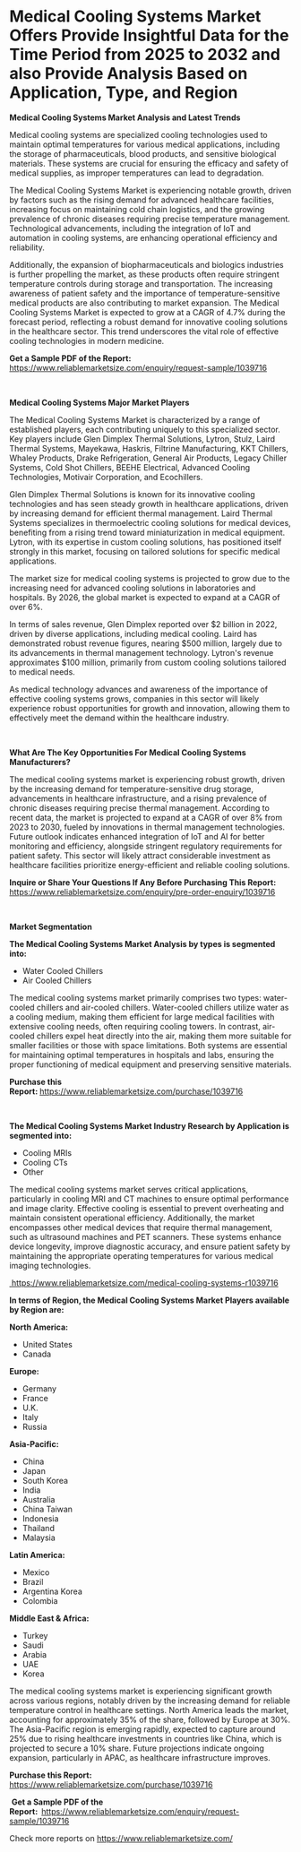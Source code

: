 <p><h1>Medical Cooling Systems Market Offers Provide Insightful Data for the Time Period from 2025 to 2032 and also Provide Analysis Based on Application, Type, and Region</h1></p><p><strong>Medical Cooling Systems Market Analysis and Latest Trends</strong></p>
<p><p>Medical cooling systems are specialized cooling technologies used to maintain optimal temperatures for various medical applications, including the storage of pharmaceuticals, blood products, and sensitive biological materials. These systems are crucial for ensuring the efficacy and safety of medical supplies, as improper temperatures can lead to degradation.</p><p>The Medical Cooling Systems Market is experiencing notable growth, driven by factors such as the rising demand for advanced healthcare facilities, increasing focus on maintaining cold chain logistics, and the growing prevalence of chronic diseases requiring precise temperature management. Technological advancements, including the integration of IoT and automation in cooling systems, are enhancing operational efficiency and reliability.</p><p>Additionally, the expansion of biopharmaceuticals and biologics industries is further propelling the market, as these products often require stringent temperature controls during storage and transportation. The increasing awareness of patient safety and the importance of temperature-sensitive medical products are also contributing to market expansion. The Medical Cooling Systems Market is expected to grow at a CAGR of 4.7% during the forecast period, reflecting a robust demand for innovative cooling solutions in the healthcare sector. This trend underscores the vital role of effective cooling technologies in modern medicine.</p></p>
<p><strong>Get a Sample PDF of the Report:&nbsp;</strong> <a href="https://www.reliablemarketsize.com/enquiry/request-sample/1039716?utm_campaign=2640&utm_medium=2&utm_source=Github&utm_content=ia&utm_term=04032025&utm_id=medical-cooling-systems">https://www.reliablemarketsize.com/enquiry/request-sample/1039716</a></p>
<p>&nbsp;</p>
<p><strong>Medical Cooling Systems Major Market Players</strong></p>
<p><p>The Medical Cooling Systems Market is characterized by a range of established players, each contributing uniquely to this specialized sector. Key players include Glen Dimplex Thermal Solutions, Lytron, Stulz, Laird Thermal Systems, Mayekawa, Haskris, Filtrine Manufacturing, KKT Chillers, Whaley Products, Drake Refrigeration, General Air Products, Legacy Chiller Systems, Cold Shot Chillers, BEEHE Electrical, Advanced Cooling Technologies, Motivair Corporation, and Ecochillers. </p><p>Glen Dimplex Thermal Solutions is known for its innovative cooling technologies and has seen steady growth in healthcare applications, driven by increasing demand for efficient thermal management. Laird Thermal Systems specializes in thermoelectric cooling solutions for medical devices, benefiting from a rising trend toward miniaturization in medical equipment. Lytron, with its expertise in custom cooling solutions, has positioned itself strongly in this market, focusing on tailored solutions for specific medical applications.</p><p>The market size for medical cooling systems is projected to grow due to the increasing need for advanced cooling solutions in laboratories and hospitals. By 2026, the global market is expected to expand at a CAGR of over 6%. </p><p>In terms of sales revenue, Glen Dimplex reported over $2 billion in 2022, driven by diverse applications, including medical cooling. Laird has demonstrated robust revenue figures, nearing $500 million, largely due to its advancements in thermal management technology. Lytron's revenue approximates $100 million, primarily from custom cooling solutions tailored to medical needs.</p><p>As medical technology advances and awareness of the importance of effective cooling systems grows, companies in this sector will likely experience robust opportunities for growth and innovation, allowing them to effectively meet the demand within the healthcare industry.</p></p>
<p>&nbsp;</p>
<p><strong>What Are The Key Opportunities For Medical Cooling Systems Manufacturers?</strong></p>
<p><p>The medical cooling systems market is experiencing robust growth, driven by the increasing demand for temperature-sensitive drug storage, advancements in healthcare infrastructure, and a rising prevalence of chronic diseases requiring precise thermal management. According to recent data, the market is projected to expand at a CAGR of over 8% from 2023 to 2030, fueled by innovations in thermal management technologies. Future outlook indicates enhanced integration of IoT and AI for better monitoring and efficiency, alongside stringent regulatory requirements for patient safety. This sector will likely attract considerable investment as healthcare facilities prioritize energy-efficient and reliable cooling solutions.</p></p>
<p><strong>Inquire or Share Your Questions If Any Before Purchasing This Report:</strong> <a href="https://www.reliablemarketsize.com/enquiry/pre-order-enquiry/1039716?utm_campaign=2640&utm_medium=2&utm_source=Github&utm_content=ia&utm_term=04032025&utm_id=medical-cooling-systems">https://www.reliablemarketsize.com/enquiry/pre-order-enquiry/1039716</a></p>
<p>&nbsp;</p>
<p><strong>Market Segmentation</strong></p>
<p><strong>The Medical Cooling Systems Market Analysis by types is segmented into:</strong></p>
<p><ul><li>Water Cooled Chillers</li><li>Air Cooled Chillers</li></ul></p>
<p><p>The medical cooling systems market primarily comprises two types: water-cooled chillers and air-cooled chillers. Water-cooled chillers utilize water as a cooling medium, making them efficient for large medical facilities with extensive cooling needs, often requiring cooling towers. In contrast, air-cooled chillers expel heat directly into the air, making them more suitable for smaller facilities or those with space limitations. Both systems are essential for maintaining optimal temperatures in hospitals and labs, ensuring the proper functioning of medical equipment and preserving sensitive materials.</p></p>
<p><strong>Purchase this Report:&nbsp;</strong><a href="https://www.reliablemarketsize.com/purchase/1039716?utm_campaign=2640&utm_medium=2&utm_source=Github&utm_content=ia&utm_term=04032025&utm_id=medical-cooling-systems">https://www.reliablemarketsize.com/purchase/1039716</a></p>
<p>&nbsp;</p>
<p><strong>The Medical Cooling Systems Market Industry Research by Application is segmented into:</strong></p>
<p><ul><li>Cooling MRIs</li><li>Cooling CTs</li><li>Other</li></ul></p>
<p><p>The medical cooling systems market serves critical applications, particularly in cooling MRI and CT machines to ensure optimal performance and image clarity. Effective cooling is essential to prevent overheating and maintain consistent operational efficiency. Additionally, the market encompasses other medical devices that require thermal management, such as ultrasound machines and PET scanners. These systems enhance device longevity, improve diagnostic accuracy, and ensure patient safety by maintaining the appropriate operating temperatures for various medical imaging technologies.</p></p>
<p><a href="https://www.reliablemarketsize.com/medical-cooling-systems-r1039716?utm_campaign=2640&utm_medium=2&utm_source=Github&utm_content=ia&utm_term=04032025&utm_id=medical-cooling-systems">&nbsp;https://www.reliablemarketsize.com/medical-cooling-systems-r1039716</a></p>
<p><strong>In terms of Region, the Medical Cooling Systems Market Players available by Region are:</strong></p>
<p>
    <p> <strong> North America: </strong>
        <ul>
            <li>United States</li>
            <li>Canada</li>
        </ul>
        </p> 
    <p> <strong> Europe: </strong>
        <ul>
            <li>Germany</li>
            <li>France</li>
            <li>U.K.</li>
            <li>Italy</li>
            <li>Russia</li>
        </ul>
        </p> 
    <p> <strong> Asia-Pacific: </strong>
        <ul>
            <li>China</li>
            <li>Japan</li>
            <li>South Korea</li>
            <li>India</li>
            <li>Australia</li>
            <li>China Taiwan</li>
            <li>Indonesia</li>
            <li>Thailand</li>
            <li>Malaysia</li>
        </ul>
        </p> 
    <p> <strong> Latin America: </strong>
        <ul>
            <li>Mexico</li>
            <li>Brazil</li>
            <li>Argentina Korea</li>
            <li>Colombia</li>
        </ul>
        </p> 
    <p> <strong> Middle East & Africa: </strong>
        <ul>
            <li>Turkey</li>
            <li>Saudi</li>
            <li>Arabia</li>
            <li>UAE</li>
            <li>Korea</li>
        </ul>
    </p>
    </p>
<p><p>The medical cooling systems market is experiencing significant growth across various regions, notably driven by the increasing demand for reliable temperature control in healthcare settings. North America leads the market, accounting for approximately 35% of the share, followed by Europe at 30%. The Asia-Pacific region is emerging rapidly, expected to capture around 25% due to rising healthcare investments in countries like China, which is projected to secure a 10% share. Future projections indicate ongoing expansion, particularly in APAC, as healthcare infrastructure improves.</p></p>
<p><strong>Purchase this Report: </strong><a href="https://www.reliablemarketsize.com/purchase/1039716?utm_campaign=2640&utm_medium=2&utm_source=Github&utm_content=ia&utm_term=04032025&utm_id=medical-cooling-systems">https://www.reliablemarketsize.com/purchase/1039716</a></p>
<p>&nbsp;<strong>Get a Sample PDF of the Report:&nbsp;&nbsp;</strong><a href="https://www.reliablemarketsize.com/enquiry/request-sample/1039716?utm_campaign=2640&utm_medium=2&utm_source=Github&utm_content=ia&utm_term=04032025&utm_id=medical-cooling-systems">https://www.reliablemarketsize.com/enquiry/request-sample/1039716</a></p>
<p><strong></strong></p>
<p>Check more reports on <a href="https://www.reliablemarketsize.com/?utm_campaign=2640&utm_medium=2&utm_source=Github&utm_content=ia&utm_term=04032025&utm_id=medical-cooling-systems">https://www.reliablemarketsize.com/</a></p>